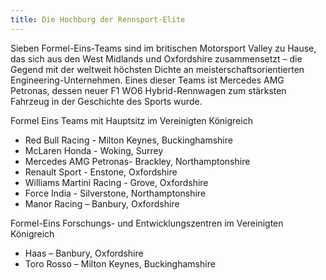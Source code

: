 ```yaml
---
title: Die Hochburg der Rennsport-Elite
---
```


Sieben Formel-Eins-Teams sind im britischen Motorsport Valley zu Hause, das sich aus den West Midlands und Oxfordshire zusammensetzt – die Gegend mit der weltweit höchsten Dichte an meisterschaftsorientierten Engineering-Unternehmen. Eines dieser Teams ist Mercedes AMG Petronas, dessen neuer F1 WO6 Hybrid-Rennwagen zum stärksten Fahrzeug in der Geschichte des Sports wurde.

Formel Eins Teams mit Hauptsitz im Vereinigten Königreich 

-	Red Bull Racing - Milton Keynes, Buckinghamshire
-	McLaren Honda - Woking, Surrey
-	Mercedes AMG Petronas- Brackley, Northamptonshire
-	Renault Sport - Enstone, Oxfordshire
-	Williams Martini Racing - Grove, Oxfordshire
-	Force India - Silverstone, Northamptonshire
-	Manor Racing – Banbury, Oxfordshire

Formel-Eins Forschungs- und Entwicklungszentren im Vereinigten Königreich

-	Haas – Banbury, Oxfordshire
-	Toro Rosso – Milton Keynes, Buckinghamshire
